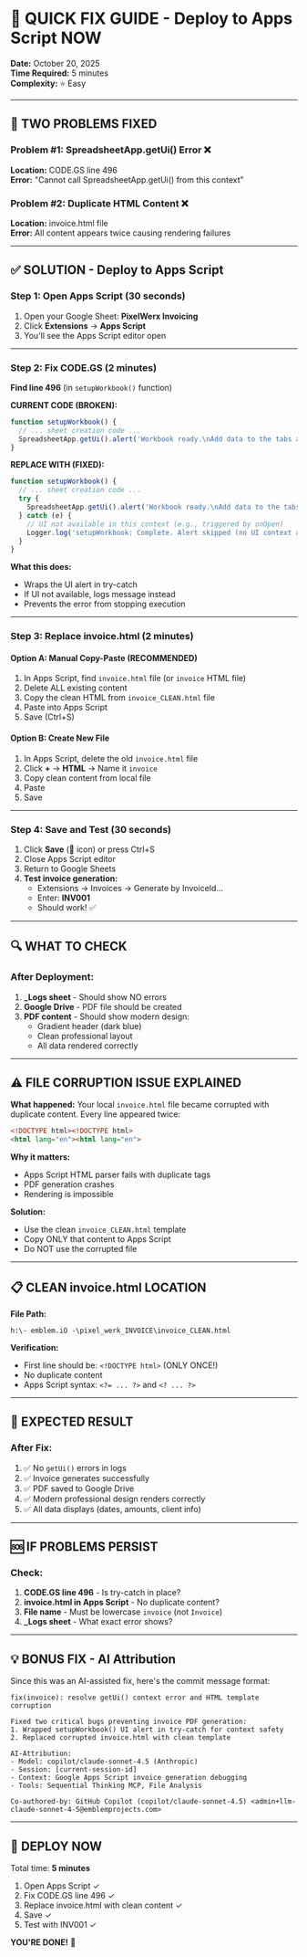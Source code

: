 # 🚀 QUICK FIX GUIDE - Deploy to Apps Script NOW

**Date:** October 20, 2025  
**Time Required:** 5 minutes  
**Complexity:** ⭐ Easy

---

## 🎯 TWO PROBLEMS FIXED

### Problem #1: SpreadsheetApp.getUi() Error ❌
**Location:** CODE.GS line 496  
**Error:** "Cannot call SpreadsheetApp.getUi() from this context"

### Problem #2: Duplicate HTML Content ❌  
**Location:** invoice.html file  
**Error:** All content appears twice causing rendering failures

---

## ✅ SOLUTION - Deploy to Apps Script

### Step 1: Open Apps Script (30 seconds)

1. Open your Google Sheet: **PixelWerx Invoicing**
2. Click **Extensions** → **Apps Script**
3. You'll see the Apps Script editor open

---

### Step 2: Fix CODE.GS (2 minutes)

**Find line 496** (in `setupWorkbook()` function)

**CURRENT CODE (BROKEN):**
```javascript
function setupWorkbook() {
  // ... sheet creation code ...
  SpreadsheetApp.getUi().alert('Workbook ready.\nAdd data to the tabs and use the Invoices menu.');
}
```

**REPLACE WITH (FIXED):**
```javascript
function setupWorkbook() {
  // ... sheet creation code ...
  try {
    SpreadsheetApp.getUi().alert('Workbook ready.\nAdd data to the tabs and use the Invoices menu.');
  } catch (e) {
    // UI not available in this context (e.g., triggered by onOpen)
    Logger.log('setupWorkbook: Complete. Alert skipped (no UI context available).');
  }
}
```

**What this does:**
- Wraps the UI alert in try-catch
- If UI not available, logs message instead
- Prevents the error from stopping execution

---

### Step 3: Replace invoice.html (2 minutes)

#### Option A: Manual Copy-Paste (RECOMMENDED)

1. In Apps Script, find `invoice.html` file (or `invoice` HTML file)
2. Delete ALL existing content
3. Copy the clean HTML from `invoice_CLEAN.html` file
4. Paste into Apps Script
5. Save (Ctrl+S)

#### Option B: Create New File

1. In Apps Script, delete the old `invoice.html` file
2. Click **+** → **HTML** → Name it `invoice`
3. Copy clean content from local file
4. Paste
5. Save

---

### Step 4: Save and Test (30 seconds)

1. Click **Save** (💾 icon) or press Ctrl+S
2. Close Apps Script editor
3. Return to Google Sheets
4. **Test invoice generation:**
   - Extensions → Invoices → Generate by InvoiceId…
   - Enter: **INV001**
   - Should work! ✅

---

## 🔍 WHAT TO CHECK

### After Deployment:

1. **_Logs sheet** - Should show NO errors
2. **Google Drive** - PDF file should be created
3. **PDF content** - Should show modern design:
   - Gradient header (dark blue)
   - Clean professional layout
   - All data rendered correctly

---

## ⚠️ FILE CORRUPTION ISSUE EXPLAINED

**What happened:**
Your local `invoice.html` file became corrupted with duplicate content. Every line appeared twice:

```html
<!DOCTYPE html><!DOCTYPE html>
<html lang="en"><html lang="en">
```

**Why it matters:**
- Apps Script HTML parser fails with duplicate tags
- PDF generation crashes
- Rendering is impossible

**Solution:**
- Use the clean `invoice_CLEAN.html` template
- Copy ONLY that content to Apps Script
- Do NOT use the corrupted file

---

## 📋 CLEAN invoice.html LOCATION

**File Path:**
```
h:\- emblem.iO -\pixel_werk_INVOICE\invoice_CLEAN.html
```

**Verification:**
- First line should be: `<!DOCTYPE html>` (ONLY ONCE!)
- No duplicate content
- Apps Script syntax: `<?= ... ?>` and `<? ... ?>`

---

## 🎯 EXPECTED RESULT

### After Fix:

1. ✅ No `getUi()` errors in logs
2. ✅ Invoice generates successfully
3. ✅ PDF saved to Google Drive
4. ✅ Modern professional design renders correctly
5. ✅ All data displays (dates, amounts, client info)

---

## 🆘 IF PROBLEMS PERSIST

### Check:

1. **CODE.GS line 496** - Is try-catch in place?
2. **invoice.html in Apps Script** - No duplicate content?
3. **File name** - Must be lowercase `invoice` (not `Invoice`)
4. **_Logs sheet** - What exact error shows?

---

## 💡 BONUS FIX - AI Attribution

Since this was an AI-assisted fix, here's the commit message format:

```
fix(invoice): resolve getUi() context error and HTML template corruption

Fixed two critical bugs preventing invoice PDF generation:
1. Wrapped setupWorkbook() UI alert in try-catch for context safety
2. Replaced corrupted invoice.html with clean template

AI-Attribution:
- Model: copilot/claude-sonnet-4.5 (Anthropic)
- Session: [current-session-id]
- Context: Google Apps Script invoice generation debugging
- Tools: Sequential Thinking MCP, File Analysis

Co-authored-by: GitHub Copilot (copilot/claude-sonnet-4.5) <admin+llm-claude-sonnet-4-5@emblemprojects.com>
```

---

## 🚀 DEPLOY NOW

Total time: **5 minutes**

1. Open Apps Script ✓
2. Fix CODE.GS line 496 ✓
3. Replace invoice.html with clean content ✓
4. Save ✓
5. Test with INV001 ✓

**YOU'RE DONE!** 🎉
